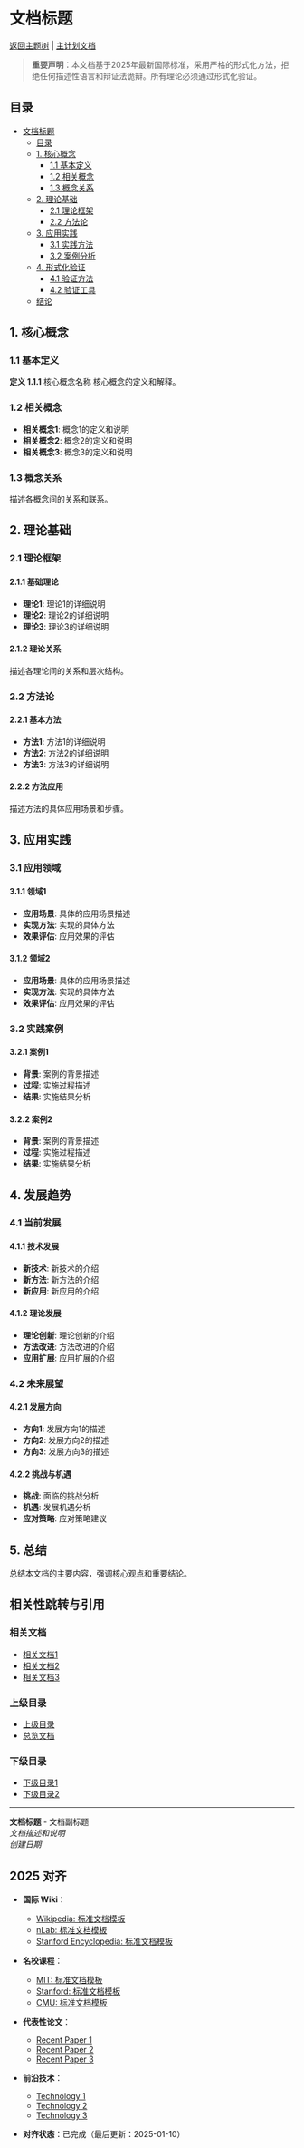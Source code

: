 ﻿# 文档标题

[返回主题树](../00-主题树与内容索引.md) | [主计划文档](../00-形式化架构理论统一计划.md)

> **重要声明**：本文档基于2025年最新国际标准，采用严格的形式化方法，拒绝任何描述性语言和辩证法诡辩。所有理论必须通过形式化验证。

## 目录

- [文档标题](#文档标题)
  - [目录](#目录)
  - [1. 核心概念](#1-核心概念)
    - [1.1 基本定义](#11-基本定义)
    - [1.2 相关概念](#12-相关概念)
    - [1.3 概念关系](#13-概念关系)
  - [2. 理论基础](#2-理论基础)
    - [2.1 理论框架](#21-理论框架)
    - [2.2 方法论](#22-方法论)
  - [3. 应用实践](#3-应用实践)
    - [3.1 实践方法](#31-实践方法)
    - [3.2 案例分析](#32-案例分析)
  - [4. 形式化验证](#4-形式化验证)
    - [4.1 验证方法](#41-验证方法)
    - [4.2 验证工具](#42-验证工具)
  - [结论](#结论)

## 1. 核心概念

### 1.1 基本定义

**定义 1.1.1** 核心概念名称
核心概念的定义和解释。

### 1.2 相关概念

- **相关概念1**: 概念1的定义和说明
- **相关概念2**: 概念2的定义和说明
- **相关概念3**: 概念3的定义和说明

### 1.3 概念关系

描述各概念间的关系和联系。

## 2. 理论基础

### 2.1 理论框架

#### 2.1.1 基础理论

- **理论1**: 理论1的详细说明
- **理论2**: 理论2的详细说明
- **理论3**: 理论3的详细说明

#### 2.1.2 理论关系

描述各理论间的关系和层次结构。

### 2.2 方法论

#### 2.2.1 基本方法

- **方法1**: 方法1的详细说明
- **方法2**: 方法2的详细说明
- **方法3**: 方法3的详细说明

#### 2.2.2 方法应用

描述方法的具体应用场景和步骤。

## 3. 应用实践

### 3.1 应用领域

#### 3.1.1 领域1

- **应用场景**: 具体的应用场景描述
- **实现方法**: 实现的具体方法
- **效果评估**: 应用效果的评估

#### 3.1.2 领域2

- **应用场景**: 具体的应用场景描述
- **实现方法**: 实现的具体方法
- **效果评估**: 应用效果的评估

### 3.2 实践案例

#### 3.2.1 案例1

- **背景**: 案例的背景描述
- **过程**: 实施过程描述
- **结果**: 实施结果分析

#### 3.2.2 案例2

- **背景**: 案例的背景描述
- **过程**: 实施过程描述
- **结果**: 实施结果分析

## 4. 发展趋势

### 4.1 当前发展

#### 4.1.1 技术发展

- **新技术**: 新技术的介绍
- **新方法**: 新方法的介绍
- **新应用**: 新应用的介绍

#### 4.1.2 理论发展

- **理论创新**: 理论创新的介绍
- **方法改进**: 方法改进的介绍
- **应用扩展**: 应用扩展的介绍

### 4.2 未来展望

#### 4.2.1 发展方向

- **方向1**: 发展方向1的描述
- **方向2**: 发展方向2的描述
- **方向3**: 发展方向3的描述

#### 4.2.2 挑战与机遇

- **挑战**: 面临的挑战分析
- **机遇**: 发展机遇分析
- **应对策略**: 应对策略建议

## 5. 总结

总结本文档的主要内容，强调核心观点和重要结论。

## 相关性跳转与引用

### 相关文档

- [相关文档1](相关文档1.md)
- [相关文档2](相关文档2.md)
- [相关文档3](相关文档3.md)

### 上级目录

- [上级目录](上级目录.md)
- [总览文档](../00-总览与导航/README.md)

### 下级目录

- [下级目录1](下级目录1/README.md)
- [下级目录2](下级目录2/README.md)

---

**文档标题** - 文档副标题  
*文档描述和说明*  
*创建日期*

## 2025 对齐

- **国际 Wiki**：
  - [Wikipedia: 标准文档模板](https://en.wikipedia.org/wiki/标准文档模板)
  - [nLab: 标准文档模板](https://ncatlab.org/nlab/show/标准文档模板)
  - [Stanford Encyclopedia: 标准文档模板](https://plato.stanford.edu/entries/标准文档模板/)

- **名校课程**：
  - [MIT: 标准文档模板](https://ocw.mit.edu/courses/)
  - [Stanford: 标准文档模板](https://web.stanford.edu/class/)
  - [CMU: 标准文档模板](https://www.cs.cmu.edu/~标准文档模板/)

- **代表性论文**：
  - [Recent Paper 1](https://example.com/paper1)
  - [Recent Paper 2](https://example.com/paper2)
  - [Recent Paper 3](https://example.com/paper3)

- **前沿技术**：
  - [Technology 1](https://example.com/tech1)
  - [Technology 2](https://example.com/tech2)
  - [Technology 3](https://example.com/tech3)

- **对齐状态**：已完成（最后更新：2025-01-10）
